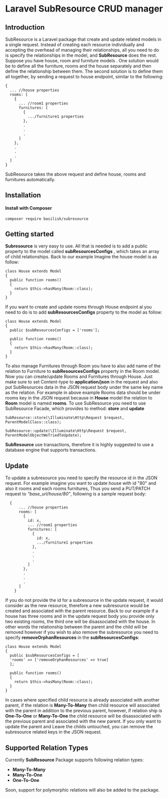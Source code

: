 # Laravel SubResource CRUD manager
## Introduction
SubResource is a Laravel package that create and update related models in a single request. Instead of creating each resource individually and accepting the overhead of managing their relationships, all you need to do is specify the relationships in the model, and **SubResource** does the rest.
Suppose you have house, room and furniture models . One solution would be to define all the furniture, rooms and the house separately and then define the relationship between them. The second solution is to define them all together, by sending a request to house endpoint, similar to the following:

    {
      ... //house properties
      rooms: [
        {
          ... //room1 properties
          furnitures: [
            {
              .../furniture1 properties
            },
            .
            .
            .
          ]
        },
        .
        .
        .
      ]
    }
SubResource takes the above request and define house, rooms and furnitures automatically.

## Installation
#### Install with Composer

    composer require basilisk/subresource

## Getting started

**Subresource** is very easy to use. All that is needed is to add a public property to the model called **subResourcesConfigs** , which takes an array of child relationships. Back to our example Imagine the house model is as follow:

    class House extends Model
    {
      public function rooms()
      {
        return $this->hasMany(Room::class);
      }
    }

If you want to create and update rooms through House endpoint al you need to do is to add **subResourcesConfigs** property to the model as follow:
    
    class House extends Model
    {
      public $subResourcesConfigs = ['rooms'];
      
      public function rooms()
      {
        return $this->hasMany(Room::class);
      }
    } 

To also manage Furnitures through Room you have to also add name of the relation to Furniture to **subResourcesConfigs** property in the Room model. Now you can create/update Rooms and Furnitures  through House. Just make sure to set Content-type to **application/json** in the request and also put SubResources data in the JSON request body under the same key name as the relation. For example in above example Rooms data should be under rooms key in the JSON request because in **House** model the relation to **Room** model is named **rooms**.
To use SubResource you need to use SubResource Facade, which provides to method: **store** and **update**

    SubResource::store(\Illuminate\Http\Request $request,
    ParentModelClass::class);
    
    SubResource::update(\Illuminate\Http\Request $request, 
    ParentModelObjectWeTriedToUpdate);

**SubResource** use transactions, therefore it is highly suggested to use a database engine that supports transactions.
## Update
To update a subresource you need to specify the resource id in the JSON request. For example imagine you want to update house with id "80" and also it rooms and each rooms furnitures, Thus you send a PUT/PATCH request to *"base_url/house/80"*, following is a sample request body:
  

      {
          ... //house properties
          rooms: [
            {
              id: x,
              ... //room1 properties
              furnitures: [
                {
                  id: x,
                  .../furniture1 properties
                },
                .
                .
                .
              ]
            },
            .
            .
            .
          ]
        }

If you do not provide the id for a subresource in the update request, it would consider as the new resource, therefore a new subresource would be created and associated with the parent resource.
Back to our example if a house has three rooms and in the update request body you provide only two existing rooms, the third one will be disassociated with the house. In other words the relationship between the parent and the child will be removed however if you wish to also remove the subresource you need to specify **removeOrphanResources** in the **subResourcesConfigs**:

    class House extends Model
    {
      public $subResourcesConfigs = [
      'rooms' => ['removeOrphanResources' => true]
      ];
      
      public function rooms()
      {
        return $this->hasMany(Room::class);
      }
    } 
In cases where specified child resource is already associated with another parent, if the relation is **Many-To-Many** then child resource will associated with the parent in addition to the previous parent, however, if relation ship is **One-To-One** or **Many-To-One** the child resource will be disassociated with the previous parent and associated with the new parent.
If you only want to update the parent and Leave the childs untouched, you can remove the subresource related keys in the JSON request.
## Supported Relation Types
Currently **SubResource** Package supports following relation types:

 - **Many-To-Many**
 - **Many-To-One**
 - **One-To-One**

Soon, support for polymorphic relations will also be added to the package.